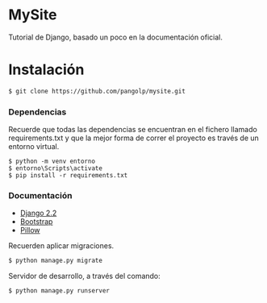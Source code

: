 # MySite

Tutorial de Django, basado un poco en la documentación oficial.

# Instalación

```sh
$ git clone https://github.com/pangolp/mysite.git 
```
### Dependencias

Recuerde que todas las dependencias se encuentran en el fichero llamado requirements.txt y que la mejor forma de correr el proyecto es través de un entorno virtual.

```
$ python -m venv entorno
$ entorno\Scripts\activate
$ pip install -r requirements.txt
```

### Documentación

* [Django 2.2](https://docs.djangoproject.com/en/2.2/)
* [Bootstrap](https://getbootstrap.com/)
* [Pillow](https://pillow.readthedocs.io/en/stable/installation.html)

Recuerden aplicar migraciones.

```sh
$ python manage.py migrate
```

Servidor de desarrollo, a través del comando:

```sh
$ python manage.py runserver
```
